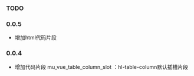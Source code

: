 ### TODO

### 0.0.5
+ 增加html代码片段

### 0.0.4
+ 增加代码片段 mu_vue_table_column_slot ：hl-table-column默认插槽片段